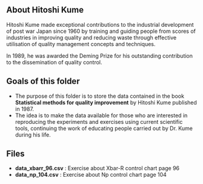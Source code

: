 ## About Hitoshi Kume

Hitoshi Kume made exceptional contributions to the industrial development of post war Japan since 1960 by training and guiding people from scores of industries in improving quality and reducing waste through effective utilisation of quality management concepts and techniques.

In 1989, he was awarded the Deming Prize for his outstanding contribution to the dissemination of quality control.

## Goals of this folder
- The purpose of this folder is to store the data contained in the book **Statistical methods for quality improvement** by Hitoshi Kume published in 1987.
- The idea is to make the data available for those who are interested in reproducing the experiments and exercises using current scientific tools, continuing the work of educating people carried out by Dr. Kume during his life.

## Files
- **data_xbarr_96.csv** : Exercise about Xbar-R control chart page 96
- **data_np_104.csv** : Exercise about Np control chart page 104




